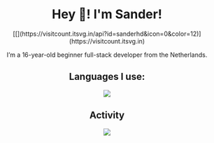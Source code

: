 <div align="center">
<h1>Hey 👋! I'm Sander!</h1>
  [[](https://visitcount.itsvg.in/api?id=sanderhd&icon=0&color=12)](https://visitcount.itsvg.in)
<p>I’m a 16-year-old beginner full-stack developer from the Netherlands.</p> 

<h2>Languages I use:</h2>
<img src="https://skillicons.dev/icons?i=html,css,js,tailwind,php,md,mysql,figma,discordjs,bots,nodejs,vscode,visualstudio"/>

<h2>Activity</h2>
<a href="https://discord.com/users/1265737667975577721"><img src="https://lanyard.cnrad.dev/api/1265737667975577721?bg=002A54&borderRadius=10&idleMessage=&theme=dark&showDisplayName=true" /></a>
</div>
